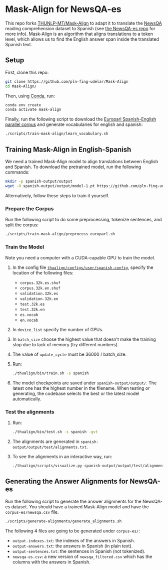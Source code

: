 # Mask-Align for NewsQA-es

This repo forks [THUNLP-MT/Mask-Align](https://github.com/THUNLP-MT/Mask-Align) to adapt it to translate
the [NewsQA](https://www.microsoft.com/en-us/research/project/newsqa-dataset/) reading comprehension dataset to Spanish
(see [the NewsQA-es repo](https://github.com/pln-fing-udelar/newsqa-es) for more info). Mask-Align is an algorithm 
that aligns translations to a token level, which allows us to find the English answer span
inside the translated Spanish text.

## Setup

First, clone this repo:

```bash
git clone https://github.com/pln-fing-udelar/Mask-Align
cd Mask-Align/
```

Then, using [Conda](https://docs.conda.io/en/latest/index.html), run:

```bash
conda env create
conda activate mask-align
```

Finally, run the following script to download the [Europarl Spanish-English parallel corpus](https://www.statmt.org/europarl/v7/es-en.tgz) and generate vocabularies for english and spanish:

```bash
./scripts/train-mask-align/learn_vocabulary.sh
```

## Training Mask-Align in English-Spanish

We need a trained Mask-Align model to align translations between English and Spanish. To download the pretrained model, run the following commands:

```bash
mkdir -p spanish-output/output
wget -O spanish-output/output/model-1.pt https://github.com/pln-fing-udelar/Mask-Align/releases/download/pretrained-model/model-1.pt
```

Alternatively, follow these steps to train it yourself.

### Prepare the Corpus

Run the following script to do some preprocessing, tokenize sentences, and split the corpus:

```bash
./scripts/train-mask-align/preprocess_europarl.sh
```

### Train the Model

Note you need a computer with a CUDA-capable GPU to train the model.

1. In the config file [`thualign/configs/user/spanish.config`](thualign/configs/user/spanish.config), specify the
   location of the following files:

   * `corpus.32k.es.shuf`
   * `corpus.32k.en.shuf`
   * `validation.32k.es`
   * `validation.32k.en`
   * `test.32k.es`
   * `test.32k.en`
   * `es.vocab`
   * `en.vocab`

2. In `device_list` specify the number of GPUs.
3. In `batch_size` choose the highest value that doesn't make the training stop due to lack of memory (try different
   numbers).
4. The value of `update_cycle` must be 36000 / batch_size.
5. Run:

   ```bash
   ./thualign/bin/train.sh -s spanish
   ```

6. The model checkpoints are saved under `spanish-output/output/`. The latest one has the highest number in the 
   filename. When testing or generating, the codebase selects the best or the latest model automatically.

### Test the alignments

1. Run:

   ```bash
   ./thualign/bin/test.sh -s spanish -gvt
   ``` 

2. The alignments are generated in `spanish-output/output/test/alignments.txt`.
3. To see the alignments in an interactive way, run:

   ```bash
   ./thualign/scripts/visualize.py spanish-output/output/test/alignment_vizdata.pt
   ```

## Generating the Answer Alignments for NewsQA-es

Run the following script to generate the answer alignments for the NewsQA-es dataset. You should have a trained
Mask-Align model and have the `corpus-es/newsqa.csv` file.

```bash
./scripts/generate-alignments/generate_alignments.sh
```

The following 4 files are going to be generated under `corpus-es/`:  

* `output-indexes.txt`: the indexes of the answers in Spanish.  
* `output-answers.txt`: the answers in Spanish (in plain text).  
* `output-sentences.txt`: the sentences in Spanish (not tokenized).
* `newsqa-es.csv`: a new version of `newsqa_filtered.csv` which has the columns with the answers in Spanish.
